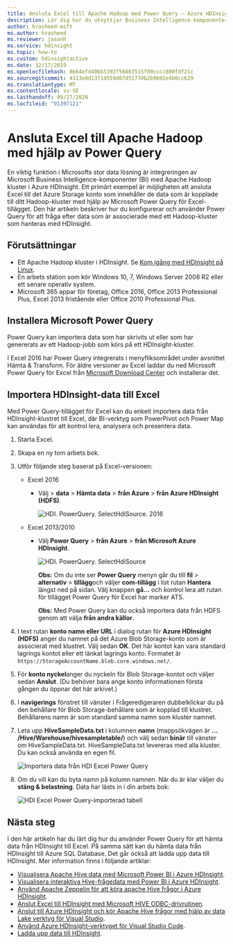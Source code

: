 ```yaml
---
title: Ansluta Excel till Apache Hadoop med Power Query – Azure HDInsight
description: Lär dig hur du utnyttjar Business Intelligence-komponenter och använder Power Query för Excel för att komma åt data som lagras i Hadoop på HDInsight.
author: hrasheed-msft
ms.author: hrasheed
ms.reviewer: jasonh
ms.service: hdinsight
ms.topic: how-to
ms.custom: hdinsightactive
ms.date: 12/17/2019
ms.openlocfilehash: 8664efd40bb5392f56803515f09cccc800fdf21c
ms.sourcegitcommit: 4313e0d13714559d67d51770b2b9b92e4b0cc629
ms.translationtype: MT
ms.contentlocale: sv-SE
ms.lasthandoff: 09/27/2020
ms.locfileid: "91397121"
---
```

# <a name="connect-excel-to-apache-hadoop-by-using-power-query"></a>Ansluta Excel till Apache Hadoop med hjälp av Power Query

En viktig funktion i Microsofts stor data lösning är integreringen av Microsoft Business Intelligence-komponenter (BI) med Apache Hadoop kluster i Azure HDInsight. Ett primärt exempel är möjligheten att ansluta Excel till det Azure Storage konto som innehåller de data som är kopplade till ditt Hadoop-kluster med hjälp av Microsoft Power Query för Excel-tillägget. Den här artikeln beskriver hur du konfigurerar och använder Power Query för att fråga efter data som är associerade med ett Hadoop-kluster som hanteras med HDInsight.

## <a name="prerequisites"></a>Förutsättningar

* Ett Apache Hadoop kluster i HDInsight. Se [Kom igång med HDInsight på Linux](./apache-hadoop-linux-tutorial-get-started.md).
* En arbets station som kör Windows 10, 7, Windows Server 2008 R2 eller ett senare operativ system.
* Microsoft 365 appar för företag, Office 2016, Office 2013 Professional Plus, Excel 2013 fristående eller Office 2010 Professional Plus.

## <a name="install-microsoft-power-query"></a>Installera Microsoft Power Query

Power Query kan importera data som har skrivits ut eller som har genererats av ett Hadoop-jobb som körs på ett HDInsight-kluster.

I Excel 2016 har Power Query integrerats i menyfliksområdet under avsnittet Hämta & Transform. För äldre versioner av Excel laddar du ned Microsoft Power Query för Excel från [Microsoft Download Center](https://go.microsoft.com/fwlink/?LinkID=286689) och installerar det.

## <a name="import-hdinsight-data-into-excel"></a>Importera HDInsight-data till Excel

Med Power Query-tillägget för Excel kan du enkelt importera data från HDInsight-klustret till Excel, där BI-verktyg som PowerPivot och Power Map kan användas för att kontrol lera, analysera och presentera data.

1. Starta Excel.

1. Skapa en ny tom arbets bok.

1. Utför följande steg baserat på Excel-versionen:

   * Excel 2016

     * Välj > **data**  >  **Hämta data**  >  **från Azure**  >  **från Azure HDInsight (HDFS)**.

       ![HDI. PowerQuery. SelectHdiSource. 2016](./media/apache-hadoop-connect-excel-power-query/powerquery-selecthdisource-excel2016.png)

   * Excel 2013/2010

     * Välj **Power Query**  >  **från Azure**  >  **från Microsoft Azure HDInsight**.

       ![HDI. PowerQuery. SelectHdiSource](./media/apache-hadoop-connect-excel-power-query/powerquery-selecthdisource.png)

       **Obs:** Om du inte ser **Power Query** menyn går du till **fil**  >  **alternativ**  >  **tillägg**och väljer **com-tillägg** i list rutan **Hantera** längst ned på sidan. Välj knappen **gå...** och kontrol lera att rutan för tillägget Power Query för Excel har marker ATS.

       **Obs:** Med Power Query kan du också importera data från HDFS genom att välja **från andra källor**.

1. I text rutan **konto namn eller URL** i dialog rutan för **Azure HDInsight (HDFS)** anger du namnet på det Azure Blob Storage-konto som är associerat med klustret. Välj sedan **OK**. Det här kontot kan vara standard lagrings kontot eller ett länkat lagrings konto.  Formatet är `https://StorageAccountName.blob.core.windows.net/`.

1. För **konto nyckel**anger du nyckeln för Blob Storage-kontot och väljer sedan **Anslut**. (Du behöver bara ange konto informationen första gången du öppnar det här arkivet.)

1. I **navigerings** fönstret till vänster i Frågeredigeraren dubbelklickar du på den behållare för Blob Storage-behållare som är kopplad till klustret. Behållarens namn är som standard samma namn som kluster namnet.

1. Leta upp **HiveSampleData.txt** i kolumnen **namn** (mappsökvägen är **... /Hive/Warehouse/hivesampletable/**) och välj sedan **binär** till vänster om HiveSampleData.txt. HiveSampleData.txt levereras med alla kluster. Du kan också använda en egen fil.

    ![Importera data från HDI Excel Power Query](./media/apache-hadoop-connect-excel-power-query/powerquery-importdata.png)

1. Om du vill kan du byta namn på kolumn namnen. När du är klar väljer du **stäng & belastning**.  Data har lästs in i din arbets bok:

    ![HDI Excel Power Query-importerad tabell](./media/apache-hadoop-connect-excel-power-query/powerquery-importedtable.png)

## <a name="next-steps"></a>Nästa steg

I den här artikeln har du lärt dig hur du använder Power Query för att hämta data från HDInsight till Excel. På samma sätt kan du hämta data från HDInsight till Azure SQL Database. Det går också att ladda upp data till HDInsight. Mer information finns i följande artiklar:

* [Visualisera Apache Hive data med Microsoft Power BI i Azure HDInsight](apache-hadoop-connect-hive-power-bi.md).
* [Visualisera interaktiva Hive-frågedata med Power BI i Azure HDInsight](../interactive-query/apache-hadoop-connect-hive-power-bi-directquery.md).
* [Använd Apache Zeppelin för att köra apache Hive frågor i Azure HDInsight](../interactive-query/hdinsight-connect-hive-zeppelin.md).
* [Anslut Excel till HDInsight med Microsoft HIVE ODBC-drivrutinen](apache-hadoop-connect-excel-hive-odbc-driver.md).
* [Anslut till Azure HDInsight och kör Apache Hive frågor med hjälp av data Lake verktyg för Visual Studio](apache-hadoop-visual-studio-tools-get-started.md).
* [Använd Azure HDInsight-verktyget för Visual Studio Code](../hdinsight-for-vscode.md).
* [Ladda upp data till HDInsight](./../hdinsight-upload-data.md).
